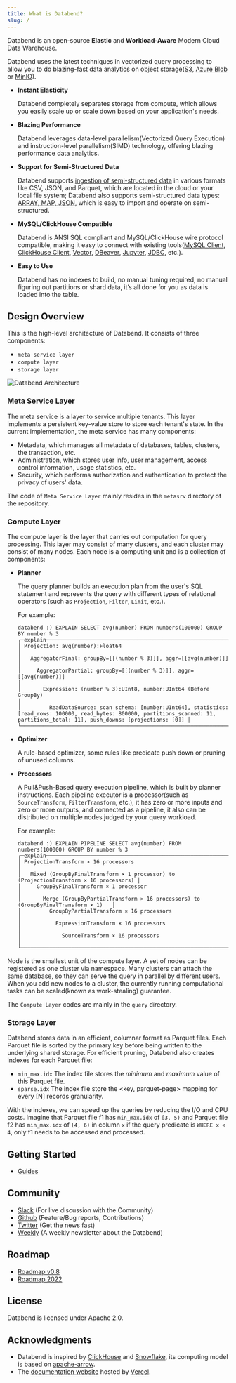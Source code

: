 ```yaml
---
title: What is Databend?
slug: /
---
```


Databend is an open-source **Elastic** and **Workload-Aware** Modern Cloud Data Warehouse.

Databend uses the latest techniques in vectorized query processing to allow you to do blazing-fast data analytics on object storage([S3](https://aws.amazon.com/s3/), [Azure Blob](https://azure.microsoft.com/en-us/services/storage/blobs/) or [MinIO](https://min.io)).

- __Instant Elasticity__

  Databend completely separates storage from compute, which allows you easily scale up or scale down based on your application's needs.

- __Blazing Performance__

  Databend leverages data-level parallelism(Vectorized Query Execution) and instruction-level parallelism(SIMD) technology, offering blazing performance data analytics.

- __Support for Semi-Structured Data__

  Databend supports [ingestion of semi-structured data](https://databend.rs/doc/load-data) in various formats like CSV, JSON, and Parquet, which are located in the cloud or your local file system; Databend also supports semi-structured data types: [ARRAY, MAP, JSON](https://databend.rs/doc/reference/data-types/data-type-semi-structured-types), which is easy to import and operate on semi-structured.

- __MySQL/ClickHouse Compatible__

  Databend is ANSI SQL compliant and MySQL/ClickHouse wire protocol compatible, making it easy to connect with existing tools([MySQL Client](https://databend.rs/doc/reference/api/mysql-handler), [ClickHouse Client](https://databend.rs/doc/reference/api/clickhouse-handler), [Vector](https://vector.dev/), [DBeaver](https://dbeaver.com/), [Jupyter](https://databend.rs/doc/integrations/gui-tool/jupyter), [JDBC](https://databend.rs/doc/develop), etc.).

- __Easy to Use__

  Databend has no indexes to build, no manual tuning required, no manual figuring out partitions or shard data, it’s all done for you as data is loaded into the table.

## Design Overview

This is the high-level architecture of Databend. It consists of three components:
- `meta service layer`
- `compute layer`
- `storage layer`

![Databend Architecture](https://datafuse-1253727613.cos.ap-hongkong.myqcloud.com/arch/datafuse-arch-20210817.svg)

### Meta Service Layer

The meta service is a layer to service multiple tenants. This layer implements a persistent key-value store to store each tenant's state.
In the current implementation, the meta service has many components:

- Metadata, which manages all metadata of databases, tables, clusters, the transaction, etc.
- Administration, which stores user info, user management, access control information, usage statistics, etc.
- Security, which performs authorization and authentication to protect the privacy of users' data.

The code of `Meta Service Layer` mainly resides in the `metasrv` directory of the repository.

### Compute Layer

The compute layer is the layer that carries out computation for query processing. This layer may consist of many clusters,
and each cluster may consist of many nodes. Each node is a computing unit and is a collection of components:

- **Planner**

  The query planner builds an execution plan from the user's SQL statement and represents the query with different types of relational operators (such as `Projection`, `Filter`, `Limit`, etc.).

  For example:
  ```
  databend :) EXPLAIN SELECT avg(number) FROM numbers(100000) GROUP BY number % 3
  ┌─explain─────────────────────────────────────────────────────────────────────────────────────────────────────────────────────────────────────────────────────────────────────────────────┐
  │ Projection: avg(number):Float64                                                                                                                                                         │
  │   AggregatorFinal: groupBy=[[(number % 3)]], aggr=[[avg(number)]]                                                                                                                       │
  │     AggregatorPartial: groupBy=[[(number % 3)]], aggr=[[avg(number)]]                                                                                                                   │
  │       Expression: (number % 3):UInt8, number:UInt64 (Before GroupBy)                                                                                                                    │
  │         ReadDataSource: scan schema: [number:UInt64], statistics: [read_rows: 100000, read_bytes: 800000, partitions_scanned: 11, partitions_total: 11], push_downs: [projections: [0]] │
  └─────────────────────────────────────────────────────────────────────────────────────────────────────────────────────────────────────────────────────────────────────────────────────────┘
  ```

- **Optimizer**

  A rule-based optimizer, some rules like predicate push down or pruning of unused columns.

- **Processors**

  A Pull&Push-Based query execution pipeline, which is built by planner instructions.
  Each pipeline executor is a processor(such as `SourceTransform`, `FilterTransform`, etc.), it has zero or more inputs and zero or more outputs, and connected as a pipeline, it also can be distributed on multiple nodes judged by your query workload.

  For example:
  ```
  databend :) EXPLAIN PIPELINE SELECT avg(number) FROM numbers(100000) GROUP BY number % 3
  ┌─explain────────────────────────────────────────────────────────────────────────────────┐
  │ ProjectionTransform × 16 processors                                                    │
  │   Mixed (GroupByFinalTransform × 1 processor) to (ProjectionTransform × 16 processors) │
  │     GroupByFinalTransform × 1 processor                                                │
  │       Merge (GroupByPartialTransform × 16 processors) to (GroupByFinalTransform × 1)   │
  │         GroupByPartialTransform × 16 processors                                        │
  │           ExpressionTransform × 16 processors                                          │
  │             SourceTransform × 16 processors                                            │
  └────────────────────────────────────────────────────────────────────────────────────────┘
  ```

Node is the smallest unit of the compute layer. A set of nodes can be registered as one cluster via namespace.
Many clusters can attach the same database, so they can serve the query in parallel by different users.
When you add new nodes to a cluster, the currently running computational tasks can be scaled(known as work-stealing) guarantee.

The `Compute Layer` codes are mainly in the `query` directory.

### Storage Layer

Databend stores data in an efficient, columnar format as Parquet files.
Each Parquet file is sorted by the primary key before being written to the underlying shared storage.
For efficient pruning, Databend also creates indexes for each Parquet file:

- `min_max.idx` The index file stores the *minimum* and *maximum* value of this Parquet file.
- `sparse.idx` The index file store the <key, parquet-page> mapping for every [N] records granularity.

With the indexes, we can speed up the queries by reducing the I/O and CPU costs.
Imagine that Parquet file f1 has `min_max.idx` of `[3, 5)` and Parquet file f2 has `min_max.idx` of `[4, 6)` in column `x` if the query predicate is `WHERE x < 4`, only f1 needs to be accessed and processed.

## Getting Started

- [Guides](/doc/guides)

## Community

- [Slack](https://link.databend.rs/join-slack) (For live discussion with the Community)
- [Github](https://github.com/datafuselabs/databend) (Feature/Bug reports, Contributions)
- [Twitter](https://twitter.com/Datafuse_Labs) (Get the news fast)
- [Weekly](https://weekly.databend.rs/) (A weekly newsletter about the Databend)

## Roadmap
- [Roadmap v0.8](https://github.com/datafuselabs/databend/issues/4591)
- [Roadmap 2022](https://github.com/datafuselabs/databend/issues/3706)

## License

Databend is licensed under Apache 2.0.

## Acknowledgments

- Databend is inspired by [ClickHouse](https://github.com/clickhouse/clickhouse) and [Snowflake](https://docs.snowflake.com/en/user-guide/intro-key-concepts.html#snowflake-architecture), its computing model is based on [apache-arrow](https://arrow.apache.org/).
- The [documentation website](https://databend.rs) hosted by [Vercel](https://vercel.com/?utm_source=databend&utm_campaign=oss).
